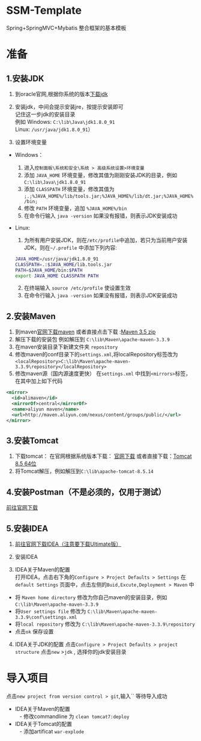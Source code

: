 # SSM-Template
Spring+SpringMVC+Mybatis 整合框架的基本模板


# 准备
## 1.安装JDK

1. 到oracle官网,根据你系统的版本[下载jdk](http://www.oracle.com/technetwork/java/javase/downloads/jdk8-downloads-2133151.html)
2. 安装jdk，中间会提示安装jre，按提示安装即可  
记住这一步jdk的安装目录  
例如 Windows: `C:\lib\Java\jdk1.8.0_91`  
Linux: `/usr/java/jdk1.8.0_91`）  

3. 设置环境变量
- Windows： 
  1. 进入`控制面板\系统和安全\系统 > 高级系统设置>环境变量`
  2. 添加 `JAVA_HOME` 环境变量，修改其值为刚刚安装JDK的目录，例如 `C:\lib\Java\jdk1.8.0_91`
  3. 添加 `CLASSPATH` 环境变量，修改其值为 `;.;%JAVA_HOME%/lib/tools.jar;%JAVA_HOME%/lib/dt.jar;%JAVA_HOME%/bin;`
  4. 修改 `PATH` 环境变量，追加 `%JAVA_HOME%/bin`
  5. 在命令行输入 `java -version` 如果没有报错，则表示JDK安装成功
  
- Linux:
  1. 为所有用户安装JDK，则在`/etc/profile`中追加，若只为当前用户安装JDK，则在`~/.profile` 中添加下列内容:
  ```bash
  JAVA_HOME=/usr/java/jdk1.8.0_91
  CLASSPATH=.:$JAVA_HOME/lib.tools.jar
  PATH=$JAVA_HOME/bin:$PATH
  export JAVA_HOME CLASSPATH PATH
  ```
  2. 在终端输入 `source /etc/profile` 使设置生效
  3. 在命令行输入 `java -version` 如果没有报错，则表示JDK安装成功
  

## 2.安装Maven
1. 到maven[官网下载maven](http://maven.apache.org/download.cgi)
或者直接点击下载 :[Maven 3.5 zip](http://mirrors.tuna.tsinghua.edu.cn/apache/maven/maven-3/3.5.0/binaries/apache-maven-3.5.0-bin.zip)
2. 解压下载的安装包 例如解压到 `C:\lib\Maven\apache-maven-3.3.9`
3. 在maven安装目录下新建文件夹 `repository`
4. 修改maven的conf目录下的`settings.xml`,将localRepository标签改为 `<localRepository>C:\lib\Maven\apache-maven-3.3.9\repository</localRepository>`
5. 修改maven源（国内源速度更快）
在`settings.xml` 中找到`<mirrors>`标签，在其中加上如下代码
```xml
<mirror>  
  <id>alimaven</id>  
  <mirrorOf>central</mirrorOf>  
  <name>aliyun maven</name>  
  <url>http://maven.aliyun.com/nexus/content/groups/public/</url>  
</mirror>
```
## 3.安装Tomcat
1. 下载tomcat：
在官网根据系统版本下载： [官网下载](http://tomcat.apache.org/download-80.cgi)
或者直接下载：[Tomcat 8.5 64位](http://mirror.bit.edu.cn/apache/tomcat/tomcat-8/v8.5.14/bin/apache-tomcat-8.5.14-windows-x64.zip)
2. 将Tomcat解压，例如解压到`C:\lib\apache-tomcat-8.5.14`
## 4.安装Postman（不是必须的，仅用于测试）
[前往官网下载](https://www.getpostman.com/apps)
## 5.安装IDEA
1. [前往官网下载IDEA（注意要下载Ultimate版）](http://www.jetbrains.com/idea/#chooseYourEdition)
2. 安装IDEA

3. IDEA关于Maven的配置  
打开IDEA，点击右下角的`Configure > Project Defaults > Settings`
在`default Settings` 页面中，点击左侧的`Buid,Excute,Deployment > Maven` 中
- 将 `Maven home directory` 修改为你自己maven的安装目录，例如`C:\lib\Maven\apache-maven-3.3.9`
- 将`User settings file` 修改为 `C:\lib\Maven\apache-maven-3.3.9\conf\settings.xml`
- 将`local repository` 修改为 `C:\lib\Maven\apache-maven-3.3.9\repository`
- 点击`ok` 保存设置
4. IDEA关于JDK的配置
点击`Configure > Project Defaults > project structure` 
点击`new` >`jdk` , 选择你的jdk安装目录
# 导入项目
点击`new project from version control > git`,输入``
等待导入成功

- IDEA关于Maven的配置  
    - 修改commandline 为 `clean tomcat7:deploy`
- IDEA关于Tomcat的配置  
    - 添加artificat `war-explode`





